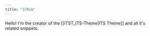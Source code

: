 ```yaml
---
title: "SlRvb"
---
```


Hello! I'm the creator of the [[ITST_ITS-Theme|ITS Theme]] and all it's related snippets.

